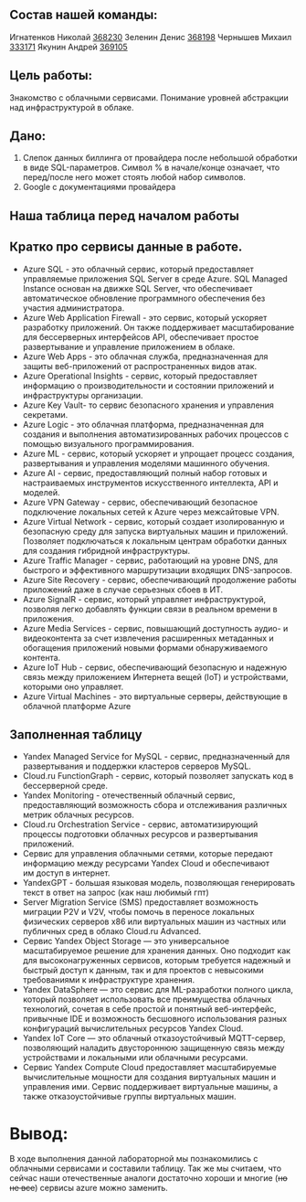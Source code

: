 ## Состав нашей команды:
Игнатенков Николай  <u>368230</u>
Зеленин Денис   <u>368198</u>
Чернышев  Михаил  <u>333171</u>
Якунин Андрей <u>369105</u>
## Цель работы:
Знакомство с облачными сервисами. Понимание уровней абстракции над инфраструктурой в облаке.

## Дано:
1. Слепок данных биллинга от провайдера после небольшой обработки в виде SQL-параметров. Символ % в начале/конце означает, что перед/после него может стоять любой набор символов.
2. Google с документациями провайдера
## Наша таблица перед началом работы




## Кратко про сервисы данные в работе.
+ Azure SQL - это облачный сервис, который предоставляет управляемые приложения SQL Server в среде Azure. SQL Managed Instance основан на движке SQL Server, что обеспечивает автоматическое обновление программного обеспечения без участия администратора.
+ Azure Web Application Firewall - это сервис, который ускоряет разработку приложений. Он также поддерживает масштабирование для бессерверных интерфейсов API, обеспечивает простое развертывание и управление приложением в облаке.
+ Azure Web Apps - это облачная служба, предназначенная для защиты веб-приложений от распространенных видов атак.
+ Azure Operational Insights  -  сервис, который предоставляет информацию о производительности и состоянии приложений и инфраструктуры организации.
+ Azure Key Vault- то сервис безопасного хранения и управления секретами.
+ Azure Logic - это облачная платформа, предназначенная для создания и выполнения автоматизированных рабочих процессов c помощью визуального программирования.
+ Azure ML - сервис, который ускоряет и упрощает процесс создания, развертывания и управления  моделями машинного обучения.
+ Azure AI - сервис, предоставляющий полный набор готовых и настраиваемых инструментов искусственного интеллекта, API и моделей.
+ Azure VPN Gateway - сервис, обеспечивающий безопасное подключение локальных сетей к Azure через межсайтовые VPN.
+ Azure Virtual Network - сервис, который создает изолированную и безопасную среду для запуска виртуальных машин и приложений. Позволяет подключаться к локальным центрам обработки данных для создания гибридной инфраструктуры.
+ Azure Traffic Manager - сервис, работающий на уровне DNS, для быстрого и эффективного маршрутизации входящих DNS-запросов.
+ Azure Site Recovery - сервис, обеспечивающий продолжение работы приложений даже в случае серьезных сбоев в ИТ.
+ Azure SignalR - сервис, который управляет инфраструктурой, позволяя легко добавлять функции связи в реальном времени в приложения.
+ Azure Media Services - сервис, повышающий доступность аудио- и видеоконтента за счет извлечения расширенных метаданных и обогащения приложений новыми формами обнаруживаемого контента.
+ Azure IoT Hub - сервис, обеспечивающий безопасную и надежную связь между приложением Интернета вещей (IoT) и устройствами, которыми оно управляет.
+ Azure Virtual Machines - это виртуальные серверы, действующие в облачной платформе Azure
## Заполненная  таблицу
+ Yandex Managed Service for MySQL -  сервис, предназначенный для развертывания и поддержки кластеров серверов MySQL.
+ Cloud.ru FunctionGraph - сервис, который позволяет запускать код в бессерверной среде.
+ Yandex Monitoring - отечественный облачный сервис, предоставляющий возможность сбора и отслеживания различных метрик облачных ресурсов.
+ Cloud.ru Orchestration Service - сервис, автоматизирующий процессы подготовки облачных ресурсов и развертывания приложений.
+ Сервис для управления облачными сетями, которые передают информацию между ресурсами Yandex Cloud и обеспечивают им доступ в интернет.
+ YandexGPT - большая языковая модель, позволяющая генерировать текст в ответ на запрос (как наш любимый гпт)
+ Server Migration Service (SMS) предоставляет возможность миграции P2V и V2V, чтобы помочь в переносе локальных физических серверов x86 или виртуальных машин из частных или публичных сред в облако Cloud.ru Advanced.
+ Сервис Yandex Object Storage — это универсальное масштабируемое решение для хранения данных. Оно подходит как для высоконагруженных сервисов, которым требуется надежный и быстрый доступ к данным, так и для проектов с невысокими требованиями к инфраструктуре хранения.
+ Yandex DataSphere — это сервис для ML-разработки полного цикла, который позволяет использовать все преимущества облачных технологий, сочетая в себе простой и понятный веб-интерфейс, привычные IDE и возможность бесшовного использования разных конфигураций вычислительных ресурсов Yandex Cloud.
+ Yandex IoT Core — это облачный отказоустойчивый MQTT-сервер, позволяющий наладить двустороннюю защищенную связь между устройствами и локальными или облачными ресурсами.
+ Сервис Yandex Compute Cloud предоставляет масштабируемые вычислительные мощности для создания виртуальных машин и управления ими. Сервис поддерживает виртуальные машины, а также отказоустойчивые группы виртуальных машин.
# Вывод:
В ходе выполнения данной лабораторной мы познакомились с облачными сервисами и составили таблицу. Так же  мы считаем, что сейчас наши отечественные аналоги достаточно хороши и многие (~~но не все~~) сервисы azure можно заменить.

